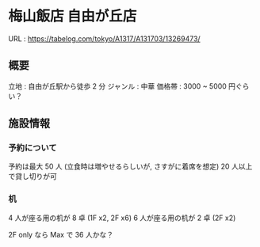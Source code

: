 # 梅山飯店 自由が丘店

URL : https://tabelog.com/tokyo/A1317/A131703/13269473/

## 概要
立地 : 自由が丘駅から徒歩 2 分
ジャンル : 中華
価格帯 : 3000 ~ 5000 円ぐらい？

## 施設情報

### 予約について
予約は最大 50 人 (立食時は増やせるらしいが, さすがに着席を想定)
20 人以上で貸し切りが可

### 机
4 人が座る用の机が 8 卓 (1F x2, 2F x6)
6 人が座る用の机が 2 卓 (2F x2)

2F only なら Max で 36 人かな？

###